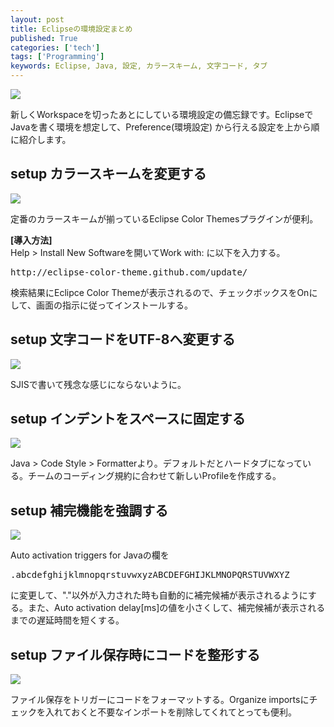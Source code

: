 ```yaml
---
layout: post
title: Eclipseの環境設定まとめ
published: True
categories: ['tech']
tags: ['Programming']
keywords: Eclipse, Java, 設定, カラースキーム, 文字コード, タブ
---
```


<img src="https://dl.dropboxusercontent.com/u/12208857/img/eclipse01.png" class="image-on-frame">

新しくWorkspaceを切ったあとにしている環境設定の備忘録です。EclipseでJavaを書く環境を想定して、Preference(環境設定) から行える設定を上から順に紹介します。

## <span class="lsf">setup</span> カラースキームを変更する

<img src="https://dl.dropboxusercontent.com/u/12208857/img/eclipse02.png" class="image-on-frame">

定番のカラースキームが揃っているEclipse Color Themesプラグインが便利。

**[導入方法]**<br>
Help > Install New Softwareを開いてWork with: に以下を入力する。

<pre>
http://eclipse-color-theme.github.com/update/
</pre>

検索結果にEclipce Color Themeが表示されるので、チェックボックスをOnにして、画面の指示に従ってインストールする。

## <span class="lsf">setup</span> 文字コードをUTF-8へ変更する

<img src="https://dl.dropboxusercontent.com/u/12208857/img/eclipse03.png" class="image-on-frame">

SJISで書いて残念な感じにならないように。

## <span class="lsf">setup</span> インデントをスペースに固定する

<img src="https://dl.dropboxusercontent.com/u/12208857/img/eclipse04.png" class="image-on-frame">

Java > Code Style > Formatterより。デフォルトだとハードタブになっている。チームのコーディング規約に合わせて新しいProfileを作成する。

## <span class="lsf">setup</span> 補完機能を強調する

<img src="https://dl.dropboxusercontent.com/u/12208857/img/eclipse05.png" class="image-on-frame">

Auto activation triggers for Javaの欄を

<pre>
.abcdefghijklmnopqrstuvwxyzABCDEFGHIJKLMNOPQRSTUVWXYZ_
</pre>

に変更して、"."以外が入力された時も自動的に補完候補が表示されるようにする。また、Auto activation delay[ms]の値を小さくして、補完候補が表示されるまでの遅延時間を短くする。

## <span class="lsf">setup</span> ファイル保存時にコードを整形する

<img src="https://dl.dropboxusercontent.com/u/12208857/img/eclipse06.png" class="image-on-frame">

ファイル保存をトリガーにコードをフォーマットする。Organize importsにチェックを入れておくと不要なインポートを削除してくれてとっても便利。
